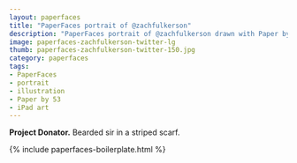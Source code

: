 ```yaml
---
layout: paperfaces
title: "PaperFaces portrait of @zachfulkerson"
description: "PaperFaces portrait of @zachfulkerson drawn with Paper by 53 on an iPad."
image: paperfaces-zachfulkerson-twitter-lg
thumb: paperfaces-zachfulkerson-twitter-150.jpg
category: paperfaces
tags: 
- PaperFaces
- portrait
- illustration
- Paper by 53
- iPad art
---
```


**Project Donator.** Bearded sir in a striped scarf.

{% include paperfaces-boilerplate.html %}